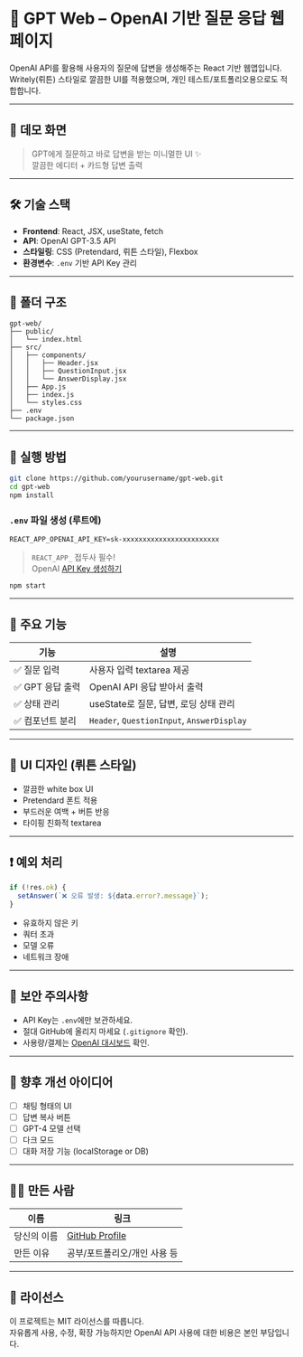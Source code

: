 
# 🤖 GPT Web – OpenAI 기반 질문 응답 웹페이지

OpenAI API를 활용해 사용자의 질문에 답변을 생성해주는 React 기반 웹앱입니다.  
Writely(뤼튼) 스타일로 깔끔한 UI를 적용했으며, 개인 테스트/포트폴리오용으로도 적합합니다.

---

## 📸 데모 화면
> GPT에게 질문하고 바로 답변을 받는 미니멀한 UI ✨  
> 깔끔한 에디터 + 카드형 답변 출력

---

## 🛠 기술 스택

- **Frontend**: React, JSX, useState, fetch
- **API**: OpenAI GPT-3.5 API
- **스타일링**: CSS (Pretendard, 뤼튼 스타일), Flexbox
- **환경변수**: `.env` 기반 API Key 관리

---

## 📁 폴더 구조

```
gpt-web/
├── public/
│   └── index.html
├── src/
│   ├── components/
│   │   ├── Header.jsx
│   │   ├── QuestionInput.jsx
│   │   └── AnswerDisplay.jsx
│   ├── App.js
│   ├── index.js
│   └── styles.css
├── .env
└── package.json
```

---

## 🚀 실행 방법

```bash
git clone https://github.com/yourusername/gpt-web.git
cd gpt-web
npm install
```

### `.env` 파일 생성 (루트에)

```env
REACT_APP_OPENAI_API_KEY=sk-xxxxxxxxxxxxxxxxxxxxxxxx
```

> `REACT_APP_` 접두사 필수!  
> OpenAI [API Key 생성하기](https://platform.openai.com/account/api-keys)

```bash
npm start
```

---

## 🧠 주요 기능

| 기능 | 설명 |
|------|------|
| ✅ 질문 입력 | 사용자 입력 textarea 제공 |
| ✅ GPT 응답 출력 | OpenAI API 응답 받아서 출력 |
| ✅ 상태 관리 | useState로 질문, 답변, 로딩 상태 관리 |
| ✅ 컴포넌트 분리 | `Header`, `QuestionInput`, `AnswerDisplay` |

---

## 💄 UI 디자인 (뤼튼 스타일)

- 깔끔한 white box UI
- Pretendard 폰트 적용
- 부드러운 여백 + 버튼 반응
- 타이핑 친화적 textarea

---

## ❗ 예외 처리

```js
if (!res.ok) {
  setAnswer(`❌ 오류 발생: ${data.error?.message}`);
}
```

- 유효하지 않은 키
- 쿼터 초과
- 모델 오류
- 네트워크 장애

---

## 🔐 보안 주의사항

- API Key는 `.env`에만 보관하세요.
- 절대 GitHub에 올리지 마세요 (`.gitignore` 확인).
- 사용량/결제는 [OpenAI 대시보드](https://platform.openai.com/account/usage) 확인.

---

## 📌 향후 개선 아이디어

- [ ] 채팅 형태의 UI
- [ ] 답변 복사 버튼
- [ ] GPT-4 모델 선택
- [ ] 다크 모드
- [ ] 대화 저장 기능 (localStorage or DB)

---

## 👨‍💻 만든 사람

| 이름 | 링크 |
|------|------|
| 당신의 이름 | [GitHub Profile](https://github.com/yourusername) |
| 만든 이유 | 공부/포트폴리오/개인 사용 등 |

---

## 📎 라이선스

이 프로젝트는 MIT 라이선스를 따릅니다.  
자유롭게 사용, 수정, 확장 가능하지만 OpenAI API 사용에 대한 비용은 본인 부담입니다.
